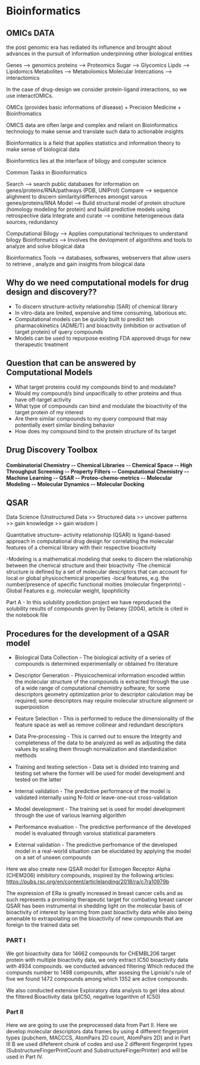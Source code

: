 # Bioinformatics

## OMICs DATA 
the post genomic era has rediated its influnence and brought about advances in the pursuit of information underpinning
other biological entities

Genes --> genomics
proteins --> Proteomics
Sugar --> Glycomics
Lipds --> Lipidomics
Metabolites --> Metabolomics
Molecular Intercations --> interactomics

In the case of drug-design we consider protein-ligand interactions, so we use interactOMICs.

OMICs (provides basic informations of disease) + Precision Medicine +  Bioinfromatics

OMICS data are often large and complex and reliant on Bioinformatics technology to make sense and 
translate such data to actionable insights 

Bioinformatics is a field that applies statistics and information theory to 
make sense of biological data

Bioinformtics lies at the interface of bilogy and computer science 

Common Tasks in Bioinformatics

Search --> search public databases for information on genes/proteins/RNA/pathways (PDB, UNIProt)
Compare --> sequence alighment to discern similarity/differnces amongst varous genes/proteins/RNA
Model --> Build structural model of protein structure (homology modeling for protein) and build predictive models 
using retrospective data
Integrate and curate --> combine heterogeneous data sources, redundancy 

Computational Bilogy --> Applies computational techniques to understand bilogy
Bioinformatics --> Involves the devlopment of algorithms and tools to analyze and solve bilogical data

Bioinformatics Tools --> databases, softwares, webservers that allow users to retrieve , 
analyze and gain insights from bilogical data

## Why do we need computational models for drug design and discovery?? 

* To discern structure-activity relationship (SAR) of chemical library
* In vitro-data are limited, expensive and time consuming, laborious etc.
* Computational models can be quickly built to predict teh pharmacokinetics (ADME/T)  and  bioactivity (inhibition or activation of target protein) of query compounds  
* Models can be used to repurpose existing FDA approved drugs for new therapeutic treatment

## Question that can be answered by Computational Models

* What target proteins could my compounds bind to and modulate?
* Would my compound/s bind unpacifically to other proteins and thus have off-target activity
* What type of compounds can bind and modulate the bioactivity of the target protein of my interest
* Are there similar compounds to my query compound that may potentially exert similar binding behavior
* How does my compound bind to the protein structure of its target 

## Drug Discovery Toolbox

#### Combinatorial Chemistry -- Chemical Libraries -- Chemical Space -- High Throughput Screening -- Property Filters -- Computational Chemistry -- Machine Learning -- QSAR -- Proteo-chemo-metrics -- Molecular Modeling -- Molecular Dynamics -- Molecular Docking

## QSAR 

Data Science (Unstructured Data >> Structured data >> uncover patterns >> gain knowledge >> gain wisdom )

Quantitative structure– activity relationship (QSAR) is ligand-based approach in computational drug design for correlating the molecular features of a chemical library with their respective bioactivity

-Modeling is a mathematical modeling that seeks to discern the relationship between 
the chemical structure and their bioactivity
-The chemical structure is defined by a set of molecular descriptors that can account for local or 
global physicochemical properties
-local features, e.g. the number/presence of specific functional moities (molecular fingerprints)
-Global Features e.g. molecular weight, lipophilicity  
 
Part A - In this solubility prediction project we have reproduced the solubility results of compounds given by Delaney (2004), article is cited in the notebook file

## Procedures for the development of a QSAR model

* Biological Data Collection - The biological activity of a series of compounds is determined experimentally or obtained fro literature

* Descriptor Generation - Physicochemical information encoded within the molecular structure of the compounds is extracted through the use of a wide range of computational chemistry software; for some descriptors geometry optimization prior to descriptor calculation may be required; some descriptors may require molecular structure alignment or superpoistion

* Feature Selection - This is performed to reduce the dimensionality of the feature space as well as remove collinear and redundant descriptors

* Data Pre-processing - This is carried out to ensure the lntegrity and completeness of the data to be analyzed as well as adjusting the data values by scaling them through normalization and standardization methods 

* Training and testing selection - Data set is divided into training and testing set where the former will be used for model development and tested on the latter

* Internal validation - The predictive performance of the model is validated internally using N-fold or leave-one-out cross-validation

* Model development - The training set is used for model development through the use of various learning algorithm 

* Performance evaluation - The predictive performance of the developed model is evaluated through varoius statistical parameters 

* External validation - The predictive perfromance of the developed model in a real-world situation can be elucidated by applying the model on a set of unseen compounds 

Here we also create new QSAR model for Estrogen Receptor Alpha (CHEM206) inhibitory compounds, inspired by the following articles:
https://pubs.rsc.org/en/content/articlelanding/2018/ra/c7ra10979b

The expression of ERa is greatly increased in breast cancer cells and as such represents a promising therapeutic target for combating breast cancer
QSAR has been instrumental in shedding light on the molecular basis of bioactivity of interest by learning from past bioactivity data while also being amenable to extrapolating on the bioactivity of new compounds that are foreign to the trained data set

### PART I

We got bioactivity data for 14662 compounds for CHEMBL206 target protein with multiple bioactivity data, we only extract IC50 bioactivity data with 4934 compounds. we conducted advanced filtering Which reduced the compunds number to 1498 compounds, after assesing the Lipniski's rule of five we found 1472 compounds among which 1352 are active compounds.

We also conducted extensive Exploratory data analysis to get idea about the filtered Bioactivity data (pIC50, negative logarithm of IC50)

### Part II

Here we are going to use the preprocessed data from Part II. Here we develop molecular descriptors data frames by using 4 different fingerprint types (pubchem, MACCCS, AtomPairs 2D count, AtomPairs 2D) and in Part III B we used difeferent chunk of codes and use 2 different fingerprint types (SubstructureFingerPrintCount and SubstructureFingerPrinter) and will be used in Part IV.



